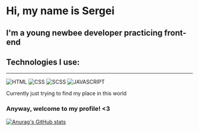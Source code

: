 # Hi, my name is Sergei
## I'm a young newbee developer practicing front-end

## Technologies I use:
____
![HTML](https://img.shields.io/badge/-HTML-000?style=for-the-badge&logo=HTML5&logoColor=e56229)
![CSS](https://img.shields.io/badge/-CSS-000?style=for-the-badge&logo=CSS3&logoColor=2965f1)
![SCSS](https://img.shields.io/badge/-SASS-000?style=for-the-badge&logo=Sass&logoColor=ce679a)
![JAVASCRIPT](https://img.shields.io/badge/-JAVASCRIPT-000?style=for-the-badge&logo=JavaScript&logoColor=efd81d)

Currently just trying to find my place in this world

### Anyway, welcome to my profile! <3

[![Anurag's GitHub stats](https://github-readme-stats.vercel.app/api?username=g4rv&hide=prs,issues&show_icons=true&theme=dark)](https://github.com/anuraghazra/github-readme-stats)

